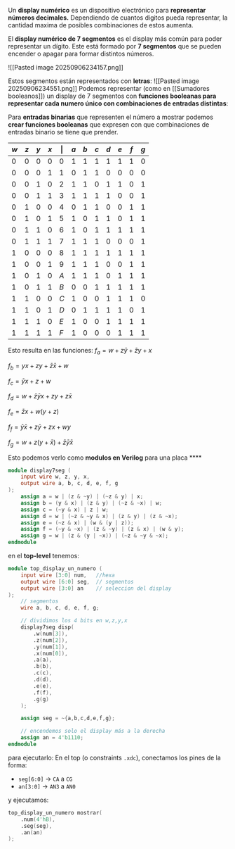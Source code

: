 Un **display numérico** es un dispositivo electrónico para **representar números decimales.** Dependiendo de cuantos digitos pueda representar, la cantidad maxima de posibles combinaciones de estos aumenta.

El **display numérico de 7 segmentos** es el display más común para poder representar un dígito. Este está formado por **7 segmentos** que se pueden encender o apagar para formar distintos números. 

![[Pasted image 20250906234157.png]]

Estos segmentos están representados con **letras**:
![[Pasted image 20250906234551.png]]
 Podemos representar (como en [[Sumadores booleanos]]) un display de 7 segmentos con **funciones booleanas para representar cada numero único con combinaciones de entradas distintas**: 

Para **entradas binarias** que representen el número a mostrar podemos **crear funciones booleanas** que expresen con que combinaciones de entradas binario se tiene que prender. 

| $w$ | $z$ | $y$ | $x$ | $\|$ | $a$ | $b$ | $c$ | $d$ | $e$ | $f$ | $g$ |
| --- | --- | --- | --- | ---- | --- | :-- | --- | --- | --- | --- | --- |
| 0   | 0   | 0   | 0   | $0$  | 1   | 1   | 1   | 1   | 1   | 1   | 0   |
| 0   | 0   | 0   | 1   | $1$  | 0   | 1   | 1   | 0   | 0   | 0   | 0   |
| 0   | 0   | 1   | 0   | $2$  | 1   | 1   | 0   | 1   | 1   | 0   | 1   |
| 0   | 0   | 1   | 1   | $3$  | 1   | 1   | 1   | 1   | 0   | 0   | 1   |
| 0   | 1   | 0   | 0   | $4$  | 0   | 1   | 1   | 0   | 0   | 1   | 1   |
| 0   | 1   | 0   | 1   | $5$  | 1   | 0   | 1   | 1   | 0   | 1   | 1   |
| 0   | 1   | 1   | 0   | $6$  | 1   | 0   | 1   | 1   | 1   | 1   | 1   |
| 0   | 1   | 1   | 1   | $7$  | 1   | 1   | 1   | 0   | 0   | 0   | 1   |
| 1   | 0   | 0   | 0   | $8$  | 1   | 1   | 1   | 1   | 1   | 1   | 1   |
| 1   | 0   | 0   | 1   | $9$  | 1   | 1   | 1   | 0   | 0   | 1   | 1   |
| 1   | 0   | 1   | 0   | $A$  | 1   | 1   | 1   | 0   | 1   | 1   | 1   |
| 1   | 0   | 1   | 1   | $B$  | 0   | 0   | 1   | 1   | 1   | 1   | 1   |
| 1   | 1   | 0   | 0   | $C$  | 1   | 0   | 0   | 1   | 1   | 1   | 0   |
| 1   | 1   | 0   | 1   | $D$  | 0   | 1   | 1   | 1   | 1   | 0   | 1   |
| 1   | 1   | 1   | 0   | $E$  | 1   | 0   | 0   | 1   | 1   | 1   | 1   |
| 1   | 1   | 1   | 1   | $F$  | 1   | 0   | 0   | 0   | 1   | 1   | 1   |
Esto resulta en las funciones:
$f_a = w + z\bar{y} + \bar{z}y + x$

$f_b = yx + zy + \bar{z}\bar{x} + w$

$f_c = \bar{y}x + z + w$

$f_d = w + \bar{z}\bar{y}x + zy + z\bar{x}$

$f_e = \bar{z}x + w(y + z)$

$f_f = \bar{y}\bar{x} + z\bar{y} + zx + wy$

$f_g = w + z(y + \bar{x}) + \bar{z}\bar{y}\bar{x}$

Esto podemos verlo como **modulos en Verilog** para una placa ****
```verilog
module display7seg (
    input wire w, z, y, x,
    output wire a, b, c, d, e, f, g
);
    assign a = w | (z & ~y) | (~z & y) | x;
    assign b = (y & x) | (z & y) | (~z & ~x) | w;
    assign c = (~y & x) | z | w;
    assign d = w | (~z & ~y & x) | (z & y) | (z & ~x);
    assign e = (~z & x) | (w & (y | z));
    assign f = (~y & ~x) | (z & ~y) | (z & x) | (w & y);
    assign g = w | (z & (y | ~x)) | (~z & ~y & ~x);
endmodule

```

en el **top-level** tenemos:
```verilog
module top_display_un_numero (
    input wire [3:0] num,   //hexa
    output wire [6:0] seg,  // segmentos
    output wire [3:0] an    // seleccion del display
);
	// segmentos
    wire a, b, c, d, e, f, g;

    // dividimos los 4 bits en w,z,y,x
    display7seg disp(
        .w(num[3]),
        .z(num[2]),
        .y(num[1]),
        .x(num[0]),
        .a(a),
        .b(b),
        .c(c),
        .d(d),
        .e(e),
        .f(f),
        .g(g)
    );

    assign seg = ~{a,b,c,d,e,f,g};

    // encendemos solo el display más a la derecha
    assign an = 4'b1110;
endmodule

```

para ejecutarlo:
En el top (o constraints `.xdc`), conectamos los pines de la forma:
- `seg[6:0]` → `CA` a `CG`
- `an[3:0]` → `AN3` a `AN0`

y ejecutamos:
```verilog
top_display_un_numero mostrar(
    .num(4'hB),
    .seg(seg),
    .an(an)
);
```
